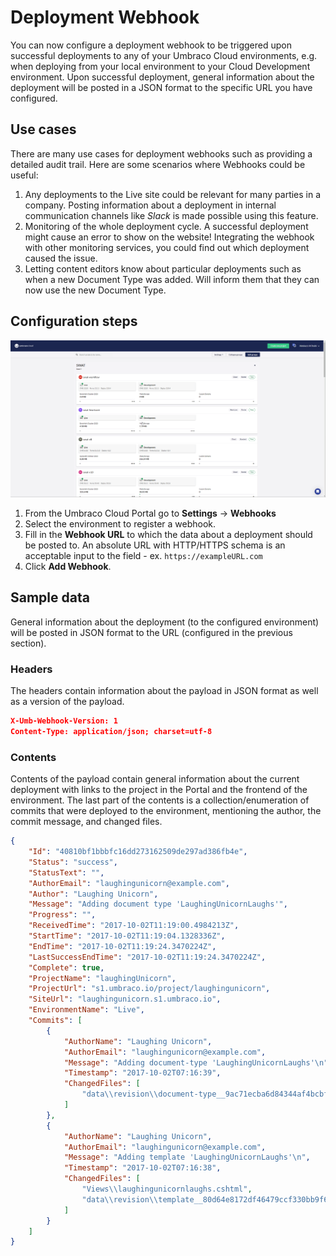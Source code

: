 ---
---

# Deployment Webhook

You can now configure a deployment webhook to be triggered upon successful deployments to any of your Umbraco Cloud environments, e.g. when deploying from your local environment to your Cloud Development environment. Upon successful deployment, general information about the deployment will be posted in a JSON format to the specific URL you have configured.

## Use cases

There are many use cases for deployment webhooks such as providing a detailed audit trail. Here are some scenarios where Webhooks could be useful:

1. Any deployments to the Live site could be relevant for many parties in a company. Posting information about a deployment in internal communication channels like _Slack_ is made possible using this feature.
2. Monitoring of the whole deployment cycle. A successful deployment might cause an error to show on the website! Integrating the webhook with other monitoring services, you could find out which deployment caused the issue.
3. Letting content editors know about particular deployments such as when a new Document Type was added. Will inform them that they can now use the new Document Type.

## Configuration steps

![Adding deployment webhook](images/Post-deployment-webhooks.gif)

1. From the Umbraco Cloud Portal go to **Settings** -> **Webhooks**
2. Select the environment to register a webhook.
3. Fill in the **Webhook URL** to which the data about a deployment should be posted to. An absolute URL with HTTP/HTTPS schema is an acceptable input to the field - ex. `https://exampleURL.com`
4. Click **Add Webhook**.

## Sample data

General information about the deployment (to the configured environment) will be posted in JSON format to the URL (configured in the previous section).

### Headers

The headers contain information about the payload in JSON format as well as a version of the payload.

```json
X-Umb-Webhook-Version: 1
Content-Type: application/json; charset=utf-8
```

### Contents

Contents of the payload contain general information about the current deployment with links to the project in the Portal and the frontend of the environment. The last part of the contents is a collection/enumeration of commits that were deployed to the environment, mentioning the author, the commit message, and changed files.

```json
{
    "Id": "40810bf1bbbfc16dd273162509de297ad386fb4e",
    "Status": "success",
    "StatusText": "",
    "AuthorEmail": "laughingunicorn@example.com",
    "Author": "Laughing Unicorn",
    "Message": "Adding document type 'LaughingUnicornLaughs'",
    "Progress": "",
    "ReceivedTime": "2017-10-02T11:19:00.4984213Z",
    "StartTime": "2017-10-02T11:19:04.1328336Z",
    "EndTime": "2017-10-02T11:19:24.3470224Z",
    "LastSuccessEndTime": "2017-10-02T11:19:24.3470224Z",
    "Complete": true,
    "ProjectName": "laughingUnicorn",
    "ProjectUrl": "s1.umbraco.io/project/laughingunicorn",
    "SiteUrl": "laughingunicorn.s1.umbraco.io",
    "EnvironmentName": "Live",
    "Commits": [
        {
            "AuthorName": "Laughing Unicorn",
            "AuthorEmail": "laughingunicorn@example.com",
            "Message": "Adding document-type 'LaughingUnicornLaughs'\n",
            "Timestamp": "2017-10-02T07:16:39",
            "ChangedFiles": [
                "data\\revision\\document-type__9ac71ecba6d84344af4bcbf43ab6cd80.uda"
            ]
        },
        {
            "AuthorName": "Laughing Unicorn",
            "AuthorEmail": "laughingunicorn@example.com",
            "Message": "Adding template 'LaughingUnicornLaughs'\n",
            "Timestamp": "2017-10-02T07:16:38",
            "ChangedFiles": [
                "Views\\laughingunicornlaughs.cshtml",
                "data\\revision\\template__80d64e8172df46479ccf330bb9f63f2c.uda"
            ]
        }
    ]
}
```
